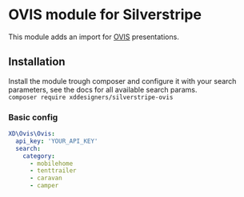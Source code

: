 # OVIS module for Silverstripe
This module adds an import for [OVIS](https://www.ovis.nl/) presentations.
 
## Installation
Install the module trough composer and configure it with your search parameters, see the docs for all available search params.  
`composer require xddesigners/silverstripe-ovis`

### Basic config
```yaml
XD\Ovis\Ovis:
  api_key: 'YOUR_API_KEY'
  search:
    category:
      - mobilehome
      - tenttrailer
      - caravan
      - camper
```